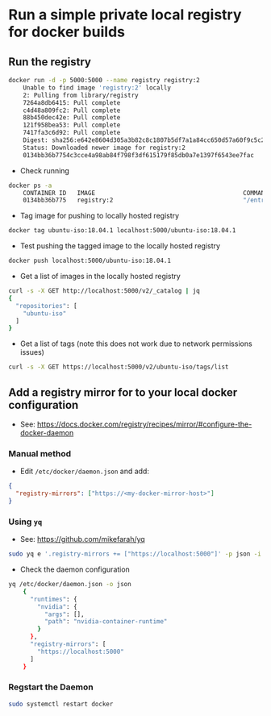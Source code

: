 # Run a simple private local registry for docker builds

## Run the registry
```bash
docker run -d -p 5000:5000 --name registry registry:2
	Unable to find image 'registry:2' locally
	2: Pulling from library/registry
	7264a8db6415: Pull complete 
	c4d48a809fc2: Pull complete 
	88b450dec42e: Pull complete 
	121f958bea53: Pull complete 
	7417fa3c6d92: Pull complete 
	Digest: sha256:e642e8604d305a3b82c8c1807b5df7a1a84cc650d57a60f9c5c2b78efec54b3f
	Status: Downloaded newer image for registry:2
	0134bb36b7754c3cce4a98ab84f798f3df615179f85db0a7e1397f6543ee7fac
```

- Check running
```bash
docker ps -a
	CONTAINER ID   IMAGE                                         COMMAND                  CREATED          STATUS          PORTS                                       NAMES
	0134bb36b775   registry:2                                    "/entrypoint.sh /etc…"   26 seconds ago   Up 24 seconds   0.0.0.0:5000->5000/tcp, :::5000->5000/tcp   registry
```

- Tag image for pushing to locally hosted registry
```bash
docker tag ubuntu-iso:18.04.1 localhost:5000/ubuntu-iso:18.04.1
```

- Test pushing the tagged image to the locally hosted registry
```bash
docker push localhost:5000/ubuntu-iso:18.04.1
```

- Get a list of images in the locally hosted registry
```bash
curl -s -X GET http://localhost:5000/v2/_catalog | jq
{
  "repositories": [
    "ubuntu-iso"
  ]
}
```

- Get a list of tags (note this does not work due to network permissions issues)
```bash
curl -s -X GET https://localhost:5000/v2/ubuntu-iso/tags/list
```

## Add a registry mirror for to your local docker configuration
- See: https://docs.docker.com/registry/recipes/mirror/#configure-the-docker-daemon

### Manual method
- Edit ```/etc/docker/daemon.json``` and add:
```json
{
  "registry-mirrors": ["https://<my-docker-mirror-host>"]
}
```

### Using ```yq```
- See: https://github.com/mikefarah/yq
```bash
sudo yq e '.registry-mirrors += ["https://localhost:5000"]' -p json -i /etc/docker/daemon.json -o json
```

- Check the daemon configuration
```bash
yq /etc/docker/daemon.json -o json
	{
	  "runtimes": {
	    "nvidia": {
	      "args": [],
	      "path": "nvidia-container-runtime"
	    }
	  },
	  "registry-mirrors": [
	    "https://localhost:5000"
	  ]
	}
```
### Regstart the Daemon
```bash
sudo systemctl restart docker
```